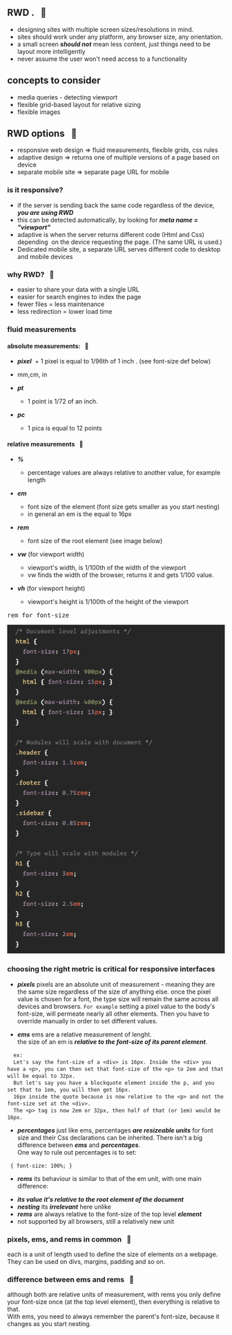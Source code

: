 ## RWD . &nbsp; 📄 

- designing sites with multiple screen sizes/resolutions in mind.
- sites should work under any platform, any browser size, any orientation.
- a small screen ***should not*** mean less content, just things need to be 
  layout more intelligently
- never assume the user won't need access to a functionality

## concepts to consider

- media queries - detecting viewport
- flexible grid-based layout for relative sizing
- flexible images

## RWD options &nbsp; :fishing_pole_and_fish:

- responsive web design => fluid measurements, flexible grids, css rules
- adaptive design => returns one of multiple versions of a page based on device
- separate mobile site => separate page URL for mobile

### is it responsive? 
- if the server is sending back the same code regardless of the device, 
  ***you are using RWD***
- this can be detected automatically, by looking for ***meta name = 
  "viewport"***
- adaptive is when the server returns different code (Html and Css) depending
  on the device requesting the page. (The same URL is used.)     
- Dedicated mobile site, a separate URL serves different code to desktop and 
  mobile devices

### why RWD? &nbsp; :ship:
- easier to share your data with a single URL
- easier for search engines to index the page
- fewer files = less maintenance
- less redirection = lower load time


### fluid measurements 

#### absolute measurements:  &nbsp; :triangular_ruler:
- ***pixel*** 
  + 1 pixel is equal to 1/96th of 1 inch . (see font-size def below)

- mm,cm, in

- ***pt***
  + 1 point is 1/72 of an inch.

- ***pc***
  + 1 pica is equal to 12 points


#### relative measurements   &nbsp; :triangular_ruler:

- ***%***
  + percentage values are always relative to another value, for example length

- ***em***
  + font size of the element (font size gets smaller as you start nesting)
  + in general an em is the equal to 16px

- ***rem***
  + font size of the root element (see image below)

- ***vw*** (for viewport width)
  + viewport's width, is 1/100th of the width of the viewport
  + vw finds the width of the browser, returns it and gets 1/100 value.

- ***vh*** (for viewport height)
  + viewport's height is 1/100th of the height of the viewport


<kbd>rem for font-size</kbd>

![](images/rems.png)



### choosing the right metric is critical for responsive interfaces

+ ***pixels***
pixels are an absolute unit of measurement - meaning they are the same size regardless of the size of anything else.
once the pixel value is chosen for a font, the type size will remain the same across all devices and browsers.
```For example``` setting a pixel value to the body's font-size, will permeate nearly
all other elements. Then you have to override manually in order to set different values.

+ ***ems***
ems are a relative measurement of lenght.   
the size of an em is ***relative to the font-size of its parent element***.      
```
  ex:
  Let's say the font-size of a <div> is 16px. Inside the <div> you have a <p>, you can then set that font-size of the <p> to 2em and that will be equal to 32px.
  But let's say you have a blockquote element inside the p, and you set that to 1em, you will then get 16px.    
  16px inside the quote because is now relative to the <p> and not the font-size set at the <div>.   
  The <p> tag is now 2em or 32px, then half of that (or 1em) would be 16px.
```

+ ***percentages***
just like ems, percentages ***are resizeable units*** for font size and their Css declarations can be inherited. There isn't a big difference between ***ems*** and ***percentages***.      
One way to rule out percentages is to set:
```
 { font-size: 100%; }

```

+ ***rems***
its behaviour is similar to that of the em unit, with one main difference:    
 - ***its value it's relative to the root element of the document***     
 - ***nesting*** its ***irrelevant*** here unlike <ems>     
 - ***rems*** are always relative to the font-size of the top level ***<html> element***   
 - not supported by all browsers, still a relatively new unit

### pixels, ems, and rems in common &nbsp; :space_invader:
each is a unit of length used to define the size of elements on a webpage.
They can be used on divs, margins, padding and so on.

### difference between ems and rems &nbsp; :space_invader:
although both are relative units of measurement, with rems you only define your font-size once (at the top level <html> element), then everything is relative to that.        
With ems, you need to always remember the parent's font-size, because it changes as you start nesting.
















